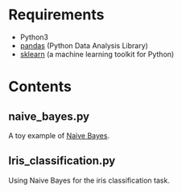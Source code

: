 # Requirements
* Python3
* [pandas](https://pandas.pydata.org/) (Python Data Analysis Library)
* [sklearn](http://scikit-learn.org/stable/) (a machine learning toolkit for Python)

# Contents

## naive_bayes.py
A toy example of [Naive Bayes](https://en.wikipedia.org/wiki/Naive_Bayes_classifier).

## Iris_classification.py
Using Naive Bayes for the iris classification task.
